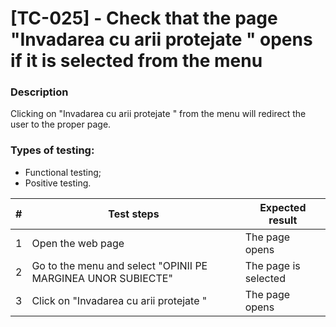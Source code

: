 # **[TC-025] - Check that the page "Invadarea cu arii protejate " opens if it is selected from the menu**

### **Description**

Clicking on "Invadarea cu arii protejate " from the menu will redirect the user to the proper page.

### **Types of testing:**

- Functional testing;
- Positive testing.

| #   | **Test steps**                                               | **Expected result**  |
| --- | ------------------------------------------------------------ | -------------------- |
| 1   | Open the web page                                            | The page opens       |
| 2   | Go to the menu and select "OPINII PE MARGINEA UNOR SUBIECTE" | The page is selected |
| 3   | Click on "Invadarea cu arii protejate "                      | The page opens       |
